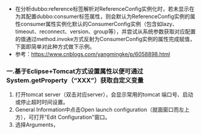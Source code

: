 - 在分析dubbo:reference标签解析对ReferenceConfig实例化时，若未显示在为其配置dubbo:consumer标签属性，则会默认为ReferenceConfig实例的属性consumer属性实例化默认的ConsumerConfig实例（包含如lazy、timeout、reconnect、version、group等），并尝试从系统参数获取对应配置的值通过method.invoke方式反射为ConsumerConfig实例的属性完成赋值，下面即简单对此种方式做下示例。
- 参考：https://www.cnblogs.com/yangmingke/p/6058898.html

### 一.基于Eclipse+Tomcat方式设置属性以便可通过System.getProperty（“XXX”）获取自定义变量
1. 打开tomcat server（双击对应server），会显示常用的tomcat 端口号、启动或停止超时时间设置。
2. General Information中点击Open launch configuration（就面窗口而左上方），可打开"Edit Configuration"窗口。
3. 选择Arguments，